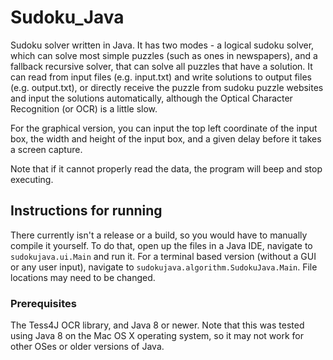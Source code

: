 # Sudoku_Java
Sudoku solver written in Java. It has two modes - a logical sudoku solver, which can solve most simple puzzles (such as ones in newspapers), and a fallback recursive solver, that can solve all puzzles that have a solution. It can read from input files (e.g. input.txt) and write solutions to output files (e.g. output.txt), or directly receive the puzzle from sudoku puzzle websites and input the solutions automatically, although the Optical Character Recognition (or OCR) is a little slow.

For the graphical version, you can input the top left coordinate of the input box, the width and height of the input box, and a given delay before it takes a screen capture.

Note that if it cannot properly read the data, the program will beep and stop executing.

## Instructions for running

There currently isn't a release or a build, so you would have to manually compile it yourself. To do that, open up the files in a Java IDE, navigate to `sudokujava.ui.Main` and run it.
For a terminal based version (without a GUI or any user input), navigate to `sudokujava.algorithm.SudokuJava.Main`. File locations may need to be changed.

### Prerequisites

The Tess4J OCR library, and Java 8 or newer. Note that this was tested using Java 8 on the Mac OS X operating system, so it may not work for other OSes or older versions of Java.